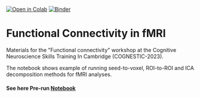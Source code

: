 [![Open in Colab](https://colab.research.google.com/assets/colab-badge.svg)](https://colab.research.google.com/github/ppraykov/FCCognestic2023/blob/main/FC_Cognestic.ipynb)
[![Binder](https://mybinder.org/badge_logo.svg)](https://mybinder.org/v2/gh/ppraykov/FCCognestic2023/main?labpath=FC_Cognestic.ipynb)
# Functional Connectivity in fMRI

Materials for the "Functional connectivity" workshop at the Cognitive Neuroscience Skills Training In Cambridge (COGNESTIC-2023).

The notebook shows example of running seed-to-voxel, ROI-to-ROI and ICA decomposition methods for fMRI analyses.

#### See here Pre-run [Notebook](https://htmlpreview.github.io/?https://github.com/ppraykov/FCCognestic2023/blob/main/FC_Cognestic_pre_run.html)

